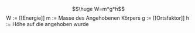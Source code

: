 $$\huge W=m*g*h$$
W := [[Energie]]
m := Masse des Angehobenen Körpers
g := [[Ortsfaktor]]
h := Höhe auf die angehoben wurde